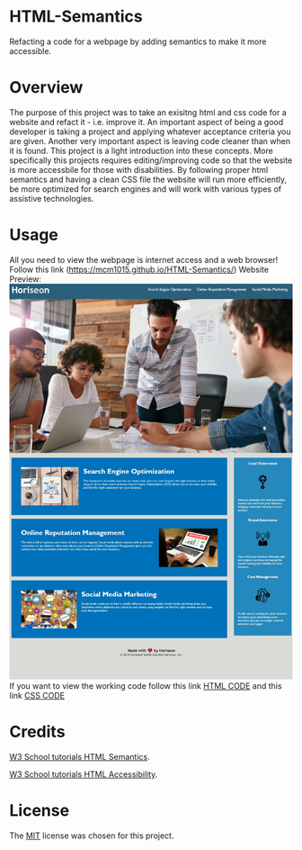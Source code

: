 # HTML-Semantics
Refacting a code for a webpage by adding semantics to make it more accessible. 

# Overview
The purpose of this project was to take an exisitng html and css code for a website and refact it - i.e. improve it.
An important aspect of being a good developer is taking a project and applying whatever acceptance criteria you are given. 
Another very important aspect is leaving code cleaner than when it is found. 
This project is a light introduction into these concepts. 
More specifically this projects requires editing/improving code so that the website is more accessbile for those with disabilities. By following proper html semantics and having a clean CSS file the website will run more efficiently, be more optimized for search engines and will work with various types of assistive technologies. 

# Usage
All you need to view the webpage is internet access and a web browser!
Follow this link (https://mcm1015.github.io/HTML-Semantics/) 
Website Preview:
![Final Product Preview](./assets/images/Screenshot-Final-Product.jpg)
If you want to view the working code follow this link [HTML CODE](index.html) and this link [CSS CODE](./assets/css/style.css)

# Credits
[W3 School tutorials HTML Semantics](https://www.w3schools.com/html/html5_semantic_elements.asp).

[W3 School tutorials HTML Accessibility](https://www.w3schools.com/html/html_accessibility.asp).

# License
The [MIT](LICENSE) license was chosen for this project. 